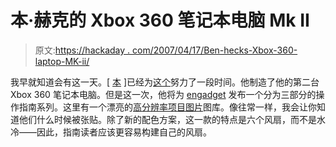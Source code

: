 # 本·赫克的 Xbox 360 笔记本电脑 Mk II

> 原文:[https://hackaday . com/2007/04/17/Ben-hecks-Xbox-360-laptop-MK-ii/](https://hackaday.com/2007/04/17/ben-hecks-xbox-360-laptop-mk-ii/)

我早就知道会有这一天。[ [本](http://benheck.com) ]已经为[这个](http://www.engadget.com/2007/04/17/xbox-360-laptop-mk2/)努力了一段时间。他制造了他的第二台 Xbox 360 笔记本电脑。但是这一次，他将为 [engadget](http://engadget.com) 发布一个分为三部分的操作指南系列。这里有一个漂亮的[高分辨率项目图片](http://www.engadget.com/gallery/xbox-360-laptop-mk2/)图库。像往常一样，我会让你知道他们什么时候被张贴。除了新的配色方案，这一款的特点是六个风扇，而不是水冷——因此，指南读者应该更容易构建自己的风扇。